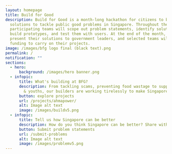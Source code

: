 ```yaml
---
layout: homepage
title: Build for Good
description: Build for Good is a month-long hackathon for citizens to build
  solutions to tackle public good problems in Singapore. Throughout the month,
  participating teams will scope out problem statements, identify solutions,
  build prototypes, and test them with users. At the end of the month, they will
  present their solutions to government leaders, and selected teams will receive
  funding to carry on their projects.
image: /images/bfg logo final (black text).png
permalink: /
notification: ""
sections:
  - hero:
      background: /images/hero banner.png
  - infopic:
      title: What's building at BFG?
      description: From tackling scams, preventing food wastage to supporting elderly
        & youths, our builders are working tirelessly to make Singapore better.
      button: explore projects
      url: /projects/ahmapower/
      alt: Image alt text
      image: /images/buildv5.png
  - infopic:
      title: Tell us how Singapore can be better
      description: How do you think Singapore can be better? Share with us!
      button: Submit problem statements
      url: /submit-problems
      alt: Image alt text
      image: /images/problemv5.png
---
```

